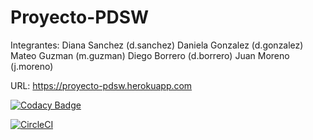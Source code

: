 # Proyecto-PDSW
Integrantes:
Diana Sanchez (d.sanchez)
Daniela Gonzalez (d.gonzalez)
Mateo Guzman (m.guzman)
Diego Borrero (d.borrero)
Juan Moreno (j.moreno)


URL: https://proyecto-pdsw.herokuapp.com



[![Codacy Badge](https://api.codacy.com/project/badge/Grade/3a968b35790d4a0aa22b46c354dcc184)](https://www.codacy.com/app/Blackphantom96/Proyecto?utm_source=github.com&amp;utm_medium=referral&amp;utm_content=Proyecto-PDSW/Proyecto&amp;utm_campaign=Badge_Grade)

[![CircleCI](https://circleci.com/gh/Proyecto-PDSW/Proyecto.svg?style=svg)](https://circleci.com/gh/Proyecto-PDSW/Proyecto)

